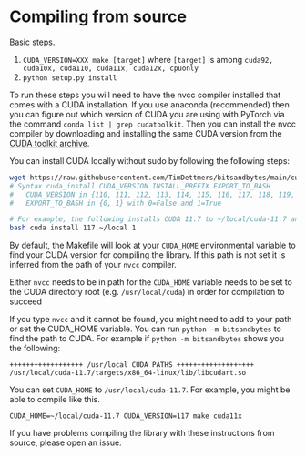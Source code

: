 # Compiling from source

Basic steps.
1. `CUDA_VERSION=XXX make [target]` where `[target]` is among `cuda92, cuda10x, cuda110, cuda11x, cuda12x, cpuonly`
2. `python setup.py install`

To run these steps you will need to have the nvcc compiler installed that comes with a CUDA installation. If you use anaconda (recommended) then you can figure out which version of CUDA you are using with PyTorch via the command `conda list | grep cudatoolkit`. Then you can install the nvcc compiler by downloading and installing the same CUDA version from the [CUDA toolkit archive](https://developer.nvidia.com/cuda-toolkit-archive).

You can install CUDA locally without sudo by following the following steps:

```bash
wget https://raw.githubusercontent.com/TimDettmers/bitsandbytes/main/cuda_install.sh
# Syntax cuda_install CUDA_VERSION INSTALL_PREFIX EXPORT_TO_BASH
#   CUDA_VERSION in {110, 111, 112, 113, 114, 115, 116, 117, 118, 119, 120, 121}
#   EXPORT_TO_BASH in {0, 1} with 0=False and 1=True 

# For example, the following installs CUDA 11.7 to ~/local/cuda-11.7 and exports the path to your .bashrc
bash cuda install 117 ~/local 1 
```

By default, the Makefile will look at your `CUDA_HOME` environmental variable to find your CUDA version for compiling the library. If this path is not set it is inferred from the path of your `nvcc` compiler.

Either `nvcc` needs to be in path for the `CUDA_HOME` variable needs to be set to the CUDA directory root (e.g. `/usr/local/cuda`) in order for compilation to succeed

If you type `nvcc` and it cannot be found, you might need to add to your path or set the CUDA_HOME variable. You can run `python -m bitsandbytes` to find the path to CUDA. For example if `python -m bitsandbytes` shows you the following:
```
++++++++++++++++++ /usr/local CUDA PATHS +++++++++++++++++++
/usr/local/cuda-11.7/targets/x86_64-linux/lib/libcudart.so
```
You can set `CUDA_HOME` to `/usr/local/cuda-11.7`. For example, you might be able to compile like this.

``CUDA_HOME=~/local/cuda-11.7 CUDA_VERSION=117 make cuda11x``


If you have problems compiling the library with these instructions from source, please open an issue.
